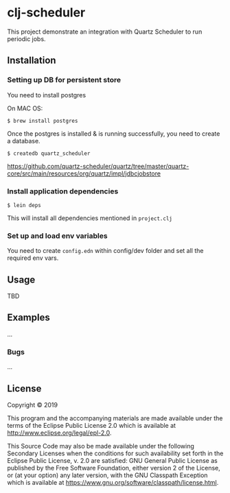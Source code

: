 # clj-scheduler

This project demonstrate an integration with Quartz Scheduler to run periodic jobs.

## Installation

### Setting up DB for persistent store

You need to install postgres

On MAC OS:
```
$ brew install postgres
```

Once the postgres is installed & is running successfully, you need to create a database.

```
$ createdb quartz_scheduler
```

https://github.com/quartz-scheduler/quartz/tree/master/quartz-core/src/main/resources/org/quartz/impl/jdbcjobstore

### Install application dependencies

```
$ lein deps

```
This will install all dependencies mentioned in `project.clj`

### Set up and load env variables
You need to create `config.edn` within config/dev folder and set all the required env vars.


## Usage

TBD

## Examples

...

### Bugs

...


## License

Copyright © 2019

This program and the accompanying materials are made available under the
terms of the Eclipse Public License 2.0 which is available at
http://www.eclipse.org/legal/epl-2.0.

This Source Code may also be made available under the following Secondary
Licenses when the conditions for such availability set forth in the Eclipse
Public License, v. 2.0 are satisfied: GNU General Public License as published by
the Free Software Foundation, either version 2 of the License, or (at your
option) any later version, with the GNU Classpath Exception which is available
at https://www.gnu.org/software/classpath/license.html.
